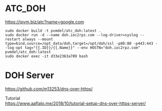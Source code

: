 # ATC_DOH

https://ipvm.biz/atc?name=google.com

```
sudo docker build -t pvmdel/atc_doh:latest .
sudo docker run -d --name doh.ioc2rpz.com --log-driver=syslog --restart always --mount type=bind,source=/opt_data/doh,target=/opt/doh/ssl -p80:80 -p443:443 --log-opt tag="{{.ID}}/{{.Name}}" --env HOSTN="doh.ioc2rpz.com" pvmdel/atc_doh:latest	
sudo docker exec -it d33e2363a789 bash
```

# DOH Server
https://github.com/m13253/dns-over-https/

Tutorial  
https://www.aaflalo.me/2018/10/tutorial-setup-dns-over-https-server/